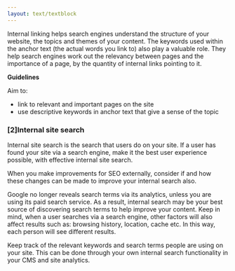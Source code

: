 ```yaml
---
layout: text/textblock
---
```

Internal linking helps search engines understand the structure of your website, the topics and themes of your content. The keywords used within the anchor text (the actual words you link to) also play a valuable role. They help search engines work out the relevancy between pages and the importance of a page, by the quantity of internal links pointing to it. 

**Guidelines**

Aim to:
- link to relevant and important pages on the site
- use descriptive keywords in anchor text that give a sense of the topic

### [2]Internal site search
Internal site search is the search that users do on your site. If a user has found your site via a search engine, make it the best user experience possible, with effective internal site search.

When you make improvements for SEO externally, consider if and how these changes can be made to improve your internal search also.

Google no longer reveals search terms via its analytics, unless you are using its paid search service. As a result, internal search may be your best source of discovering search terms to help improve your content. Keep in mind, when a user searches via a search engine, other factors will also affect results such as: browsing history, location, cache etc. In this way, each person will see different results.

Keep track of the relevant keywords and search terms people are using on your site. This can be done through your own internal search functionality in your CMS and site analytics.